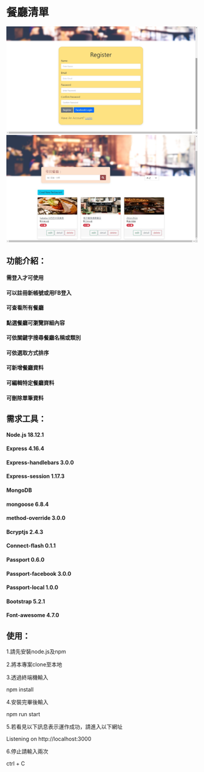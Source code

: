 # 餐廳清單
![image](https://github.com/NeroKuraudius/restaurantFinal-login-/blob/main/image/%E8%A8%BB%E5%86%8A%E9%A0%81.jpg)
![imgae](https://github.com/NeroKuraudius/restaurantFinal-login-/blob/main/image/%E7%99%BB%E5%85%A5%E5%BE%8C.jpg)

## 功能介紹：
#### 需登入才可使用
#### 可以註冊新帳號或用FB登入
#### 可查看所有餐廳
#### 點選餐廳可瀏覽詳細內容
#### 可依關鍵字搜尋餐廳名稱或類別
#### 可依選取方式排序
#### 可新增餐廳資料
#### 可編輯特定餐廳資料
#### 可刪除單筆資料


## 需求工具：
#### Node.js 18.12.1
#### Express 4.16.4
#### Express-handlebars 3.0.0
#### Express-session 1.17.3
#### MongoDB
#### mongoose 6.8.4
#### method-override 3.0.0
#### Bcryptjs 2.4.3
#### Connect-flash 0.1.1
#### Passport 0.6.0
#### Passport-facebook 3.0.0
#### Passport-local 1.0.0
#### Bootstrap 5.2.1
#### Font-awesome 4.7.0


## 使用：
1.請先安裝node.js及npm


2.將本專案clone至本地


3.透過終端機輸入

npm install

4.安裝完畢後輸入

npm run start


5.若看見以下訊息表示運作成功，請進入以下網址

Listening on http://localhost:3000


6.停止請輸入兩次

ctrl + C
